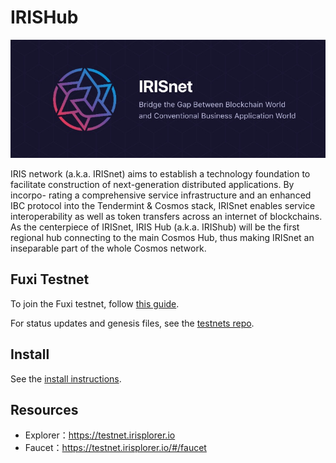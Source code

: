 # IRISHub
![banner](./docs/pics/iris.jpg)


IRIS network (a.k.a. IRISnet) aims to establish a technology foundation to facilitate construction of next-generation distributed applications. By incorpo- rating a comprehensive service infrastructure and an enhanced IBC protocol into the Tendermint & Cosmos stack, IRISnet enables service interoperability as well as token transfers across an internet of blockchains.
As the centerpiece of IRISnet, IRIS Hub (a.k.a. IRIShub) will be the first regional hub connecting to the main Cosmos Hub, thus making IRISnet an inseparable part of the whole Cosmos network.


## Fuxi Testnet

To join the Fuxi testnet, follow 
[this guide](https://github.com/irisnet/irishub/blob/master/docs/get-started/README.md).

For status updates and genesis files, see the
[testnets repo](https://github.com/irisnet/testnets).

## Install

See the 
[install instructions](https://github.com/irisnet/irishub/blob/master/docs/get-started/Install-Iris.md).

## Resources

* Explorer：https://testnet.irisplorer.io 
* Faucet：https://testnet.irisplorer.io/#/faucet



